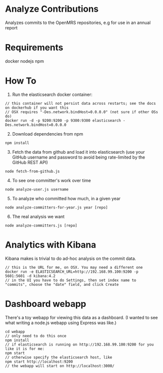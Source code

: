 Analyze Contributions
=====================

Analyzes commits to the OpenMRS repositories, e.g for use in an annual report


Requirements
======
docker
nodejs
npm


How To
======

1. Run the elasticsearch docker container:

```
// this container will not persist data across restarts; see the docs on dockerhub if you want this
// OSX requires "-Des.network.bindHost=0.0.0.0" (not sure if other OSs do)
docker run -d -p 9200:9200 -p 9300:9300 elasticsearch -Des.network.bindHost=0.0.0.0
```

2. Download dependencies from npm

```
npm install
```

3. Fetch the data from github and load it into elasticsearch (use your GitHub username and password to
avoid being rate-limited by the GitHub REST API)

```
node fetch-from-github.js
```

4. To see one committer's work over time

```
node analyze-user.js username
```

5. To analyze who committed how much, in a given year

```
node analyze-committers-for-year.js year [repo]
```

6. The real analysis we want

```
node analyze-committers.js [repo]
```

Analytics with Kibana
=====================

Kibana makes is trivial to do ad-hoc analysis on the commit data.

```
// this is the URL for me, on OSX. You may need a different one
docker run -e ELASTICSEARCH_URL=http://192.168.99.100:9200 -p 5601:5601 -d kibana:4.2
// in the UI you have to do Settings, then set index name to "commits", choose the "date" field, and click Create
```

Dashboard webapp
================

There's a toy webapp for viewing this data as a dashboard. (I wanted to see what writing a node.js webapp
using Express was like.)

```
cd webapp
// only need to do this once
npm install
// if elasticsearch is running on http://192.168.99.100:9200 for you like it is for me:
npm start
// otherwise specify the elasticsearch host, like
npm start http://localhost:9200 
// the webapp will start on http://localhost:3000/
```
